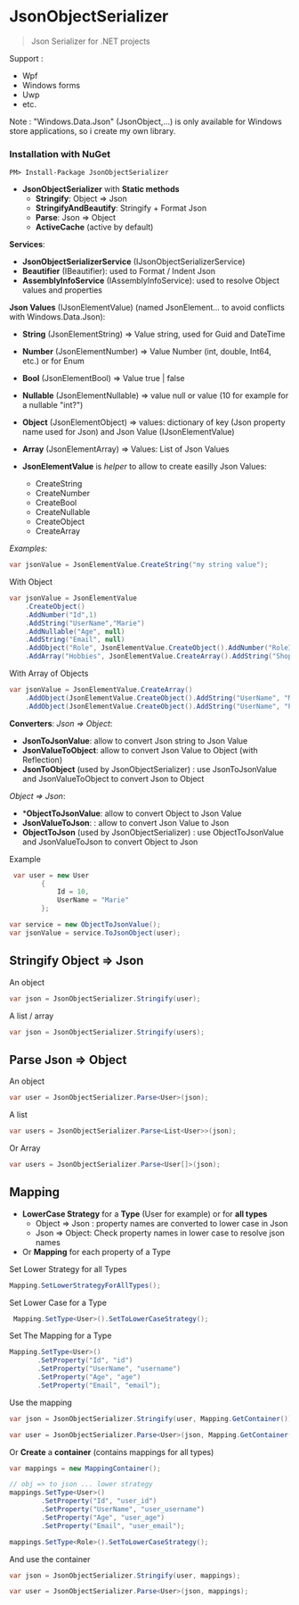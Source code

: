 # JsonObjectSerializer

> Json Serializer for .NET projects

Support :
* Wpf
* Windows forms
* Uwp
* etc.

Note : "Windows.Data.Json" (JsonObject,...) is only available for Windows store applications, so i create my own library.

### Installation with NuGet

```
PM> Install-Package JsonObjectSerializer
```

* **JsonObjectSerializer** with **Static methods**
    * **Stringify**: Object => Json
    * **StringifyAndBeautify**: Stringify + Format Json
    * **Parse**: Json => Object
    * **ActiveCache** (active by default)

**Services**:
* **JsonObjectSerializerService** (IJsonObjectSerializerService)
* **Beautifier** (IBeautifier): used to Format / Indent Json
* **AssemblyInfoService** (IAssemblyInfoService): used to resolve Object values and properties

**Json Values** (IJsonElementValue) (named JsonElement... to avoid conflicts with Windows.Data.Json):
* **String** (JsonElementString) => Value string, used for Guid and DateTime
* **Number** (JsonElementNumber) => Value Number (int, double, Int64, etc.) or for Enum
* **Bool** (JsonElementBool) => Value true | false
* **Nullable** (JsonElementNullable) => value null or value (10 for example for a nullable "int?")
* **Object** (JsonElementObject) => values: dictionary of key (Json property name used for Json) and Json Value (IJsonElementValue)
* **Array** (JsonElementArray) => Values: List of Json Values

* **JsonElementValue** is _helper_ to allow to create easilly Json Values:
    * CreateString
    * CreateNumber
    * CreateBool
    * CreateNullable
    * CreateObject
    * CreateArray

_Examples:_

```cs
var jsonValue = JsonElementValue.CreateString("my string value");
```

With Object
```cs
var jsonValue = JsonElementValue
    .CreateObject()
    .AddNumber("Id",1)
    .AddString("UserName","Marie")
    .AddNullable("Age", null)
    .AddString("Email", null)
    .AddObject("Role", JsonElementValue.CreateObject().AddNumber("RoleId",2).AddString("Name","Adamin"))
    .AddArray("Hobbies", JsonElementValue.CreateArray().AddString("Shopping").AddString("Cooking"));
```

With Array of Objects
```cs
var jsonValue = JsonElementValue.CreateArray()
    .AddObject(JsonElementValue.CreateObject().AddString("UserName", "Marie"))
    .AddObject(JsonElementValue.CreateObject().AddString("UserName", "Pat"));
```

**Converters**:
_Json => Object_:
* **JsonToJsonValue**: allow to convert Json string to Json Value
* **JsonValueToObject**: allow to convert Json Value to Object (with Reflection)
* **JsonToObject** (used by JsonObjectSerializer) : use JsonToJsonValue and JsonValueToObject to convert Json to Object

_Object => Json_:
* ***ObjectToJsonValue**: allow to convert Object to Json Value
* **JsonValueToJson**: : allow to convert Json Value to Json
* **ObjectToJson** (used by JsonObjectSerializer) : use ObjectToJsonValue and JsonValueToJson to convert Object to Json

Example
```cs
 var user = new User
        {
            Id = 10,
            UserName = "Marie"
        };

var service = new ObjectToJsonValue();
var jsonValue = service.ToJsonObject(user);
```

## Stringify Object => Json

An object

```cs
var json = JsonObjectSerializer.Stringify(user);
```

A list / array
```cs
var json = JsonObjectSerializer.Stringify(users);
```

## Parse Json => Object

An object

```cs
var user = JsonObjectSerializer.Parse<User>(json);
```

A list 
```cs
var users = JsonObjectSerializer.Parse<List<User>>(json);
```

Or Array
```cs
var users = JsonObjectSerializer.Parse<User[]>(json);
```

## Mapping

* **LowerCase Strategy** for a **Type** (User for example) or for **all types**
    * Object => Json : property names are converted to lower case in Json
    * Json => Object:  Check property names in lower case to resolve json names
* Or **Mapping** for each property of a Type

Set Lower Strategy for all Types

```cs
Mapping.SetLowerStrategyForAllTypes();
```

Set Lower Case for a Type
```cs
 Mapping.SetType<User>().SetToLowerCaseStrategy();
 ```

 Set The Mapping for a Type
 ```cs
Mapping.SetType<User>()
        .SetProperty("Id", "id")
        .SetProperty("UserName", "username")
        .SetProperty("Age", "age")
        .SetProperty("Email", "email");
```

Use the mapping 
```cs
var json = JsonObjectSerializer.Stringify(user, Mapping.GetContainer());

var user = JsonObjectSerializer.Parse<User>(json, Mapping.GetContainer());
```

Or **Create** a **container** (contains mappings for all types)
```cs
var mappings = new MappingContainer();

// obj => to json ... lower strategy
mappings.SetType<User>()
        .SetProperty("Id", "user_id")
        .SetProperty("UserName", "user_username")
        .SetProperty("Age", "user_age")
        .SetProperty("Email", "user_email");

mappings.SetType<Role>().SetToLowerCaseStrategy();
```

And use the container
```cs
var json = JsonObjectSerializer.Stringify(user, mappings);

var user = JsonObjectSerializer.Parse<User>(json, mappings);
```


